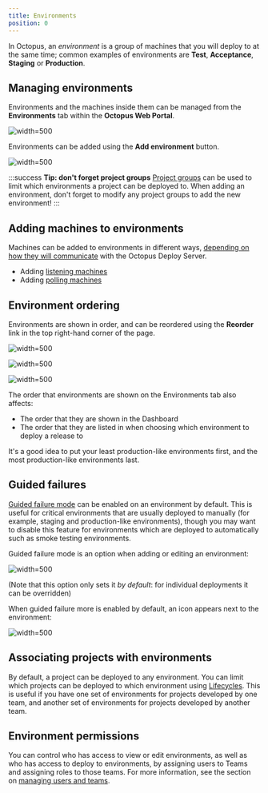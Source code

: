 ```yaml
---
title: Environments
position: 0
---
```



In Octopus, an *environment* is a group of machines that you will deploy to at the same time; common examples of environments are **Test**, **Acceptance**, **Staging** or **Production**.

## Managing environments


Environments and the machines inside them can be managed from the **Environments** tab within the **Octopus Web Portal**.


![](/docs/images/3048106/3277884.png "width=500")


Environments can be added using the **Add environment** button.


![](/docs/images/3048106/3277883.png "width=500")




:::success
**Tip: don&#39;t forget project groups**
[Project groups](/docs/key-concepts/project-groups.md) can be used to limit which environments a project can be deployed to. When adding an environment, don't forget to modify any project groups to add the new environment!
:::




## Adding machines to environments


Machines can be added to environments in different ways, [depending on how they will communicate](/docs/installation/installing-tentacles/index.md) with the Octopus Deploy Server.

- Adding [listening machines](/docs/installation/installing-tentacles/listening-tentacles.md)
- Adding [polling machines](/docs/installation/installing-tentacles/polling-tentacles.md)


## Environment ordering


Environments are shown in order, and can be reordered using the **Reorder** link in the top right-hand corner of the page.


![](/docs/images/3048106/3277879.png "width=500")


![](/docs/images/3048106/3277882.png "width=500")


![](/docs/images/3048106/3277880.png "width=500")


The order that environments are shown on the Environments tab also affects:

- The order that they are shown in the Dashboard
- The order that they are listed in when choosing which environment to deploy a release to



It's a good idea to put your least production-like environments first, and the most production-like environments last.

## Guided failures


[Guided failure mode](/docs/deploying-applications/guided-failures.md) can be enabled on an environment by default. This is useful for critical environments that are usually deployed to manually (for example, staging and production-like environments), though you may want to disable this feature for environments which are deployed to automatically such as smoke testing environments.


Guided failure mode is an option when adding or editing an environment:


![](/docs/images/3048106/3277881.png "width=500")


(Note that this option only sets it *by* *default*: for individual deployments it can be overridden)


When guided failure more is enabled by default, an icon appears next to the environment:


![](/docs/images/3048106/3277878.png "width=500")

## Associating projects with environments


By default, a project can be deployed to any environment. You can limit which projects can be deployed to which environment using [Lifecycles](/docs/key-concepts/lifecycles.md). This is useful if you have one set of environments for projects developed by one team, and another set of environments for projects developed by another team.

## Environment permissions


You can control who has access to view or edit environments, as well as who has access to deploy to environments, by assigning users to Teams and assigning roles to those teams. For more information, see the section on [managing users and teams](/docs/administration/managing-users-and-teams/index.md).
